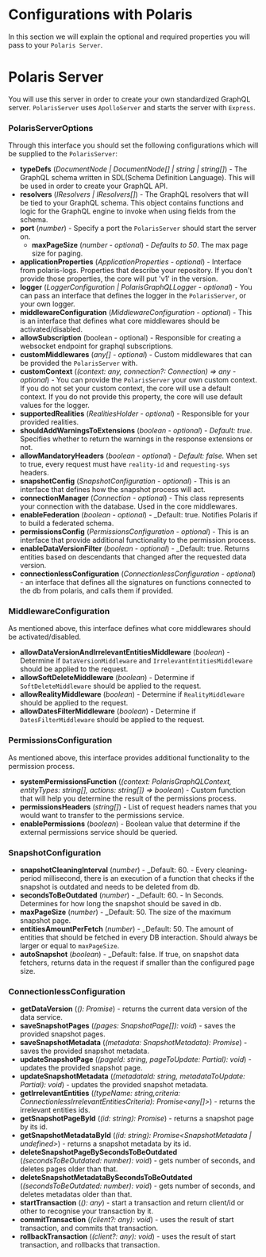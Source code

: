 # Configurations with Polaris

In this section we will explain the optional and required properties you will pass to your `Polaris Server`.

# Polaris Server
You will use this server in order to create your own standardized GraphQL server.
`PolarisServer` uses `ApolloServer` and starts the server with `Express`.

### PolarisServerOptions

Through this interface you should set the following configurations which will be supplied to the `PolarisServer`:

-   **typeDefs** (_DocumentNode | DocumentNode[] | string | string[]_) - The GraphQL schema written in SDL(Schema Definition Language).
    This will be used in order to create your GraphQL API.
-   **resolvers** (_IResolvers | IResolvers[]_) - The GraphQL resolvers that will be tied to your GraphQL schema.
    This object contains functions and logic for the GraphQL engine to invoke when using fields from the schema.
-   **port** (_number_) - Specify a port the `PolarisServer` should start the server on.
    -   **maxPageSize** (_number - optional_) - *Defaults to 50*. The max page size for paging.
-   **applicationProperties** (_ApplicationProperties - optional_) - Interface from polaris-logs. Properties that describe your repository.
    If you don't provide those properties, the core will put 'v1' in the version.
-   **logger** (_LoggerConfiguration | PolarisGraphQLLogger - optional_) - You can pass an interface that defines the logger in the `PolarisServer`, or your own logger.
-   **middlewareConfiguration** (_MiddlewareConfiguration - optional_) - This is an interface that defines what core middlewares should be activated/disabled.
-   **allowSubscription** (boolean - optional) - Responsible for creating a websocket endpoint for graphql subscriptions.
-   **customMiddlewares** (_any[] - optional_) - Custom middlewares that can be provided the `PolarisServer` with.
-   **customContext** (_(context: any, connection?: Connection) => any - optional_) - You can provide the `PolarisServer` your own custom context.
    If you do not set your custom context, the core will use a default context.
    If you do not provide this property, the core will use default values for the logger.
-   **supportedRealities** (_RealitiesHolder - optional_) - Responsible for your provided realities.
-   **shouldAddWarningsToExtensions** (_boolean - optional_) - _Default: true._ Specifies whether to return the warnings in the response extensions or not.
-   **allowMandatoryHeaders** (_boolean - optional_) - _Default: false._ When set to true, every request must have `reality-id` and `requesting-sys` headers.
-   **snapshotConfig** (_SnapshotConfiguration - optional_) - This is an interface that defines how the snapshot process will act.
-   **connectionManager** (_Connection - optional_) - This class represents your connection with the database. Used in the core middlewares.
-   **enableFederation**  (_boolean - optional_) - _Default: true. Notifies Polaris if to build a federated schema.
-   **permissionsConfig** (_PermissionsConfiguration - optional_) - This is an interface that provide additional functionality to the permission process.
-   **enableDataVersionFilter**  (_boolean - optional_) - _Default: true. Returns entities based on descendants that changed after the requested data version.  
-   **connectionlessConfiguration** (_ConnectionlessConfiguration - optional_) - an interface that defines all the signatures on functions connected to the db from polaris, and calls them if provided.


### MiddlewareConfiguration

As mentioned above, this interface defines what core middlewares should be activated/disabled.

-   **allowDataVersionAndIrrelevantEntitiesMiddleware** (_boolean_) - Determine if `DataVersionMiddleware` and `IrrelevantEntitiesMiddleware` should be applied to the request.
-   **allowSoftDeleteMiddleware** (_boolean_) - Determine if `SoftDeleteMiddleware` should be applied to the request.
-   **allowRealityMiddleware** (_boolean_) - Determine if `RealityMiddleware` should be applied to the request.
-   **allowDatesFilterMiddleware** (_boolean_) - Determine if `DatesFilterMiddleware` should be applied to the request.

### PermissionsConfiguration

As mentioned above, this interface provides additional functionality to the permission process.

-   **systemPermissionsFunction** (_(context: PolarisGraphQLContext, entityTypes: string[], actions: string[]) => boolean_) - Custom function that will help you determine the result of the permissions process.
-   **permissionsHeaders** (_string[]_) - List of request headers names that you would want to transfer to the permissions service.
-   **enablePermissions** (_boolean_) - Boolean value that determine if the external permissions service should be queried.

### SnapshotConfiguration

-   **snapshotCleaningInterval** (_number_) - _Default: 60. - Every cleaning-period millisecond, there is an execution of a function that checks if the snapshot is outdated and needs to be deleted from db.
-   **secondsToBeOutdated** (_number_) - _Default: 60. - In Seconds. Determines for how long the snapshot should be saved in db.
-   **maxPageSize** (_number_) - _Default: 50. The size of the maximum snapshot page.
-   **entitiesAmountPerFetch** (_number_) - _Default: 50. The amount of entities that should be fetched in every DB interaction. Should always be larger or equal to `maxPageSize`.
-   **autoSnapshot** (_boolean_) - _Default: false. If true, on snapshot data fetchers, returns data in the request if smaller than the configured page size.

### ConnectionlessConfiguration

-   **getDataVersion** (_(): Promise<DataVersion>_) - returns the current data version of the data service.
-   **saveSnapshotPages** (_(pages: SnapshotPage[]): void_) - saves the provided snapshot pages.
-   **saveSnapshotMetadata** (_(metadata: SnapshotMetadata): Promise<SnapshotMetadata>_) - saves the provided snapshot metadata.
-   **updateSnapshotPage** (_(pageId: string, pageToUpdate: Partial<SnapshotPage>): void_) - updates the provided snapshot page.
-   **updateSnapshotMetadata** (_(metadataId: string, metadataToUpdate: Partial<SnapshotMetadata>): void_) - updates the provided snapshot metadata.
-   **getIrrelevantEntities** (_(typeName: string,criteria: ConnectionlessIrrelevantEntitiesCriteria): Promise<any[]>_) - returns the irrelevant entities ids.
-   **getSnapshotPageById** (_(id: string): Promise<SnapshotPage>_) - returns a snapshot page by its id. 
-   **getSnapshotMetadataById** (_(id: string): Promise<SnapshotMetadata | undefined>_) - returns a snapshot metadata by its id.
-   **deleteSnapshotPageBySecondsToBeOutdated** (_(secondsToBeOutdated: number): void_) - gets number of seconds, and deletes pages older than that.
-   **deleteSnapshotMetadataBySecondsToBeOutdated** (_(secondsToBeOutdated: number): void_) - gets number of seconds, and deletes metadatas older than that.
-   **startTransaction** (_(): any_) - start a transaction and return client/id or other to recognise your transaction by it.
-   **commitTransaction** (_(client?: any): void_) - uses the result of start transaction, and commits that transaction.
-   **rollbackTransaction** (_(client?: any): void_) - uses the result of start transaction, and rollbacks that transaction.
